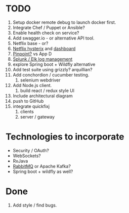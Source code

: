 # TODO
  
  1. Setup docker remote debug to launch docker first.
  1. Integrate Chef / Puppet or Ansible?
  1. Enable health check on service?
  1. Add swagger.io - or alternative API tool.
  1. Netflix base - or?
  1. [Netflix hysterix](https://github.com/Netflix/Hystrix/wiki/How-To-Use) and [dashboard](https://github.com/Netflix/Hystrix/tree/master/hystrix-dashboard)
  1. [Pinpoint?](https://github.com/naver/pinpoint) vs App D
  1. [Splunk / Elk log management](http://blog.takipi.com/splunk-vs-elk-the-log-management-tools-decision-making-guide/)
  1. explore Spring boot + Wildfly alternative
  1. Add test suite using grizzly? arquillian?
  1. Add conchordion / cucumber testing.
     1. selenium webdriver
  1. Add Node.js client.
     1. build react / redux style UI
  1. Include architectural diagram
  1. push to GitHub
  1. integrate quickfixj
     1. clients
     1. server / gateway
  
     
# Technologies to incorporate

- Security / OAuth?
- WebSockets?
- RxJava
- [RabbitMQ](https://github.com/docker-library/rabbitmq/tree/master/alpine) or Apache Kafka?
- Spring boot + wildfly as well?

# Done

  1. Add style / find bugs.


